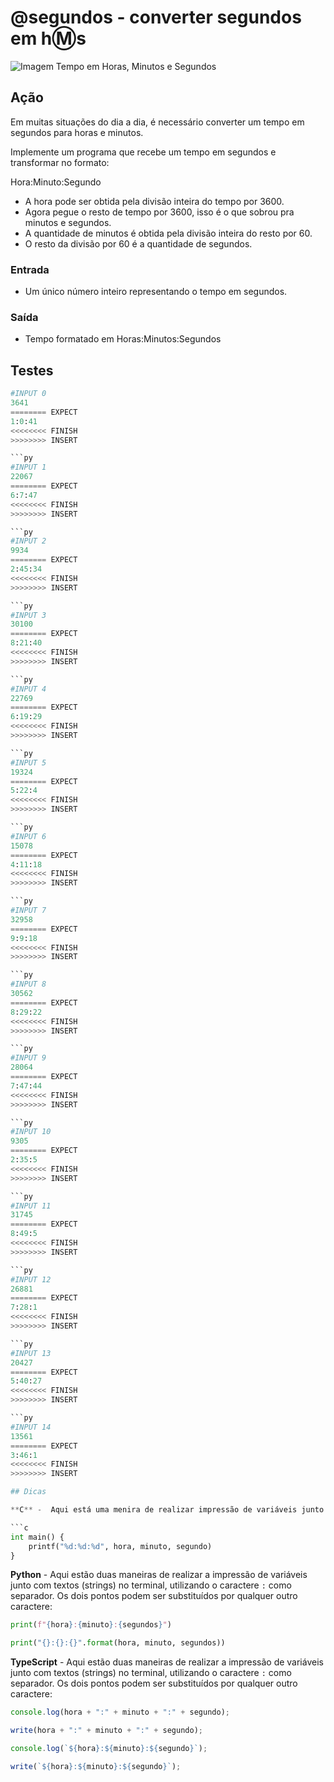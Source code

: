 # @segundos - converter segundos em h:m:s

![Imagem Tempo em Horas, Minutos e Segundos](https://raw.githubusercontent.com/qxcodefup/arcade/master/base/segundos/cover.jpg)

## Ação

Em muitas situações do dia a dia, é necessário converter um tempo em segundos
para horas e minutos.

Implemente um programa que recebe um tempo em segundos e transformar no formato:

Hora:Minuto:Segundo

- A hora pode ser obtida pela divisão inteira do tempo por 3600.
- Agora pegue o resto de tempo por 3600, isso é o que sobrou pra minutos e segundos.
- A quantidade de minutos é obtida pela divisão inteira do resto por 60.
- O resto da divisão por 60 é a quantidade de segundos.

### Entrada

- Um único número inteiro representando o tempo em segundos.

### Saída

- Tempo formatado em Horas:Minutos:Segundos

## Testes

```py
#INPUT 0
3641
======== EXPECT
1:0:41
<<<<<<<< FINISH
>>>>>>>> INSERT

```py
#INPUT 1
22067
======== EXPECT
6:7:47
<<<<<<<< FINISH
>>>>>>>> INSERT

```py
#INPUT 2
9934
======== EXPECT
2:45:34
<<<<<<<< FINISH
>>>>>>>> INSERT

```py
#INPUT 3
30100
======== EXPECT
8:21:40
<<<<<<<< FINISH
>>>>>>>> INSERT

```py
#INPUT 4
22769
======== EXPECT
6:19:29
<<<<<<<< FINISH
>>>>>>>> INSERT

```py
#INPUT 5
19324
======== EXPECT
5:22:4
<<<<<<<< FINISH
>>>>>>>> INSERT

```py
#INPUT 6
15078
======== EXPECT
4:11:18
<<<<<<<< FINISH
>>>>>>>> INSERT

```py
#INPUT 7
32958
======== EXPECT
9:9:18
<<<<<<<< FINISH
>>>>>>>> INSERT

```py
#INPUT 8
30562
======== EXPECT
8:29:22
<<<<<<<< FINISH
>>>>>>>> INSERT

```py
#INPUT 9
28064
======== EXPECT
7:47:44
<<<<<<<< FINISH
>>>>>>>> INSERT

```py
#INPUT 10
9305
======== EXPECT
2:35:5
<<<<<<<< FINISH
>>>>>>>> INSERT

```py
#INPUT 11
31745
======== EXPECT
8:49:5
<<<<<<<< FINISH
>>>>>>>> INSERT

```py
#INPUT 12
26881
======== EXPECT
7:28:1
<<<<<<<< FINISH
>>>>>>>> INSERT

```py
#INPUT 13
20427
======== EXPECT
5:40:27
<<<<<<<< FINISH
>>>>>>>> INSERT

```py
#INPUT 14
13561
======== EXPECT
3:46:1
<<<<<<<< FINISH
>>>>>>>> INSERT

## Dicas

**C** -  Aqui está uma menira de realizar impressão de variáveis junto com textos (strings) no terminal, utilizando o caractere `:` como separador. Os dois pontos podem ser substituídos por qualquer outro caractere:

```c
int main() {
    printf("%d:%d:%d", hora, minuto, segundo)
}
```

**Python** - Aqui estão duas maneiras de realizar a impressão de variáveis junto com textos (strings) no terminal, utilizando o caractere `:` como separador. Os dois pontos podem ser substituídos por qualquer outro caractere:

```py
print(f"{hora}:{minuto}:{segundos}")
```

```py
print("{}:{}:{}".format(hora, minuto, segundos))
```

**TypeScript** - Aqui estão duas maneiras de realizar a impressão de variáveis junto com textos (strings) no terminal, utilizando o caractere `:` como separador. Os dois pontos podem ser substituídos por qualquer outro caractere:

```ts
console.log(hora + ":" + minuto + ":" + segundo);
```

```ts
write(hora + ":" + minuto + ":" + segundo);
```

```ts
console.log(`${hora}:${minuto}:${segundo}`);
```

```ts
write(`${hora}:${minuto}:${segundo}`);
```
